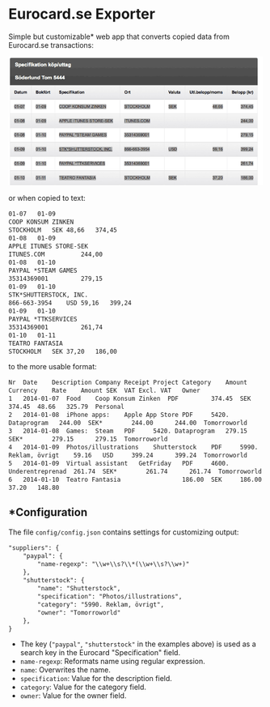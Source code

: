 # Eurocard.se Exporter

Simple but customizable* web app that converts copied data from Eurocard.se transactions:

![Eurocard screenshot](images/eurocard-copy-example.png)

or when copied to text:

	01-07	01-09	
	COOP KONSUM ZINKEN
	STOCKHOLM	SEK	48,66	374,45
	01-08	01-09	
	APPLE ITUNES STORE-SEK
	ITUNES.COM			244,00
	01-08	01-10	
	PAYPAL *STEAM GAMES
	35314369001			279,15
	01-09	01-10	
	STK*SHUTTERSTOCK, INC.
	866-663-3954	USD	59,16	399,24
	01-09	01-10	
	PAYPAL *TTKSERVICES
	35314369001			261,74
	01-10	01-11	
	TEATRO FANTASIA
	STOCKHOLM	SEK	37,20	186,00

to the more usable format:

	Nr	Date	Description	Company	Receipt	Project	Category	Amount	Currency	Rate	Amount SEK	VAT	Excl. VAT	Owner
	1	2014-01-07	Food	Coop Konsum Zinken	PDF			374.45	SEK		374.45	48.66	325.79	Personal
	2	2014-01-08	iPhone apps: 	Apple App Store	PDF		5420. Dataprogram	244.00	SEK*		244.00		244.00	Tomorroworld
	3	2014-01-08	Games: 	Steam	PDF		5420. Dataprogram	279.15	SEK*		279.15		279.15	Tomorroworld
	4	2014-01-09	Photos/illustrations	Shutterstock	PDF		5990. Reklam, övrigt	59.16	USD		399.24		399.24	Tomorroworld
	5	2014-01-09	Virtual assistant	GetFriday	PDF		4600. Underentreprenad	261.74	SEK*		261.74		261.74	Tomorroworld
	6	2014-01-10	Teatro Fantasia					186.00	SEK		186.00	37.20	148.80	

## *Configuration

The file `config/config.json` contains settings for customizing output:

	"suppliers": {
		"paypal": {
			"name-regexp": "\\w+\\s?\\*(\\w+\\s?\\w+)"
		},
		"shutterstock": {
			"name": "Shutterstock",
			"specification": "Photos/illustrations",
			"category": "5990. Reklam, övrigt",
			"owner": "Tomorroworld"
		},
	}

* The key (`"paypal"`, `"shutterstock"` in the examples above) is used as a search key in the Eurocard "Specification" field.
* `name-regexp`: Reformats name using regular expression.
* `name`: Overwrites the name.
* `specification`: Value for the description field.
* `category`: Value for the category field.
* `owner`: Value for the owner field.
